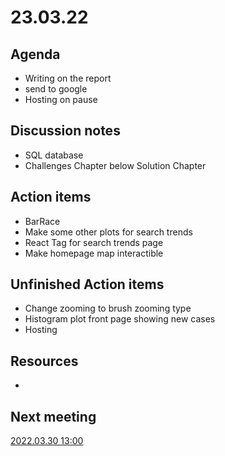 
# 23.03.22

## Agenda

  * Writing on the report
  * send to google
  * Hosting on pause
   

## Discussion notes

  * SQL database
  * Challenges Chapter below Solution Chapter


## Action items

  * BarRace
  * Make some other plots for search trends
  * React Tag for search trends page
  * Make homepage map interactible

## Unfinished Action items
   
  * Change zooming to brush zooming type
  * Histogram plot front page showing new cases
  * Hosting


## Resources 

  *


  

## Next meeting

[2022.03.30 13:00](30.03.22.md)

